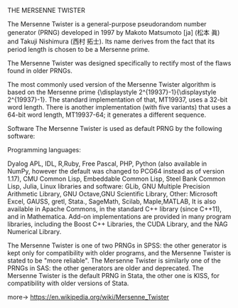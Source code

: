 THE MERSENNE TWISTER

The Mersenne Twister is a general-purpose pseudorandom number generator (PRNG) developed in 1997 by Makoto Matsumoto [ja] (松本 眞) and Takuji Nishimura (西村 拓士). Its name derives from the fact that its period length is chosen to be a Mersenne prime.

The Mersenne Twister was designed specifically to rectify most of the flaws found in older PRNGs.

The most commonly used version of the Mersenne Twister algorithm is based on the Mersenne prime {\displaystyle 2^{19937}-1}{\displaystyle 2^{19937}-1}. The standard implementation of that, MT19937, uses a 32-bit word length. There is another implementation (with five variants) that uses a 64-bit word length, MT19937-64; it generates a different sequence.

Software
The Mersenne Twister is used as default PRNG by the following software:

Programming languages: 

Dyalog APL, IDL, R,Ruby, Free Pascal, PHP, Python (also available in NumPy, however the default was changed to PCG64 instead as of version 1.17), CMU Common Lisp, Embeddable Common Lisp, Steel Bank Common Lisp, Julia,
Linux libraries and software: GLib, GNU Multiple Precision Arithmetic Library, GNU Octave,GNU Scientific Library,
Other: Microsoft Excel, GAUSS, gretl, Stata., SageMath, Scilab, Maple,MATLAB,
It is also available in Apache Commons, in the standard C++ library (since C++11), and in Mathematica. Add-on implementations are provided in many program libraries, including the Boost C++ Libraries, the CUDA Library, and the NAG Numerical Library.

The Mersenne Twister is one of two PRNGs in SPSS: the other generator is kept only for compatibility with older programs, and the Mersenne Twister is stated to be "more reliable". The Mersenne Twister is similarly one of the PRNGs in SAS: the other generators are older and deprecated. The Mersenne Twister is the default PRNG in Stata, the other one is KISS, for compatibility with older versions of Stata.

  more->  https://en.wikipedia.org/wiki/Mersenne_Twister
